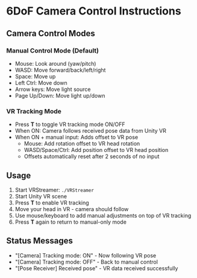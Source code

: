 # 6DoF Camera Control Instructions

## Camera Control Modes

### Manual Control Mode (Default)
- Mouse: Look around (yaw/pitch)
- WASD: Move forward/back/left/right
- Space: Move up
- Left Ctrl: Move down
- Arrow keys: Move light source
- Page Up/Down: Move light up/down

### VR Tracking Mode
- Press **T** to toggle VR tracking mode ON/OFF
- When ON: Camera follows received pose data from Unity VR
- When ON + manual input: Adds offset to VR pose
  - Mouse: Add rotation offset to VR head rotation
  - WASD/Space/Ctrl: Add position offset to VR head position
  - Offsets automatically reset after 2 seconds of no input

## Usage
1. Start VRStreamer: `./VRStreamer`
2. Start Unity VR scene
3. Press **T** to enable VR tracking
4. Move your head in VR - camera should follow
5. Use mouse/keyboard to add manual adjustments on top of VR tracking
6. Press **T** again to return to manual-only mode

## Status Messages
- "[Camera] Tracking mode: ON" - Now following VR pose
- "[Camera] Tracking mode: OFF" - Back to manual control
- "[Pose Receiver] Received pose" - VR data received successfully

